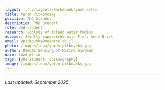 ```yaml
---
layout: ../../layouts/MarkdownLayout.astro
title: Yaron Pitkovosky
position: PhD Student
description: PhD Student
role: phd-student
research: Ecology of inland water bodies
advisor: Jointly supervised with Prof. Anna Brook
email: ypitkovsky@mekorot.co.il
photo: /images/team/yaron-pitkovsky.jpg
author: Remote Sensing of Marine Systems
date: 2025-09-10
tags: [phd-student, oceanography]
image: /images/team/yaron-pitkovsky.jpg
---
```



---

*Last updated: September 2025*